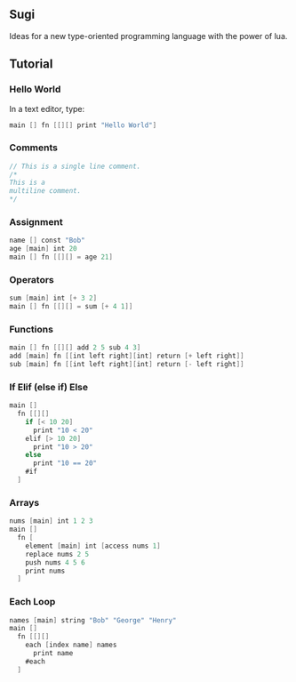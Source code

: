 ## Sugi

Ideas for a new type-oriented programming language with the power of lua.

## Tutorial

### Hello World

In a text editor, type: 

```v
main [] fn [[][] print "Hello World"]
```

### Comments

```v
// This is a single line comment.
/* 
This is a
multiline comment. 
*/  
```

### Assignment

```v
name [] const "Bob"
age [main] int 20
main [] fn [[][] = age 21]
```
### Operators
```v
sum [main] int [+ 3 2]
main [] fn [[][] = sum [+ 4 1]]
```
### Functions
```v
main [] fn [[][] add 2 5 sub 4 3]
add [main] fn [[int left right][int] return [+ left right]]
sub [main] fn [[int left right][int] return [- left right]]
```
### If Elif (else if) Else
```v
main []
  fn [[][]
    if [< 10 20]
      print "10 < 20"
    elif [> 10 20]
      print "10 > 20"
    else
      print "10 == 20"
    #if
  ]
```
### Arrays
```v
nums [main] int 1 2 3
main []
  fn [
    element [main] int [access nums 1]
    replace nums 2 5
    push nums 4 5 6
    print nums
  ]
```
### Each Loop
```v
names [main] string "Bob" "George" "Henry"
main []
  fn [[][]
    each [index name] names
      print name
    #each
  ]
```
